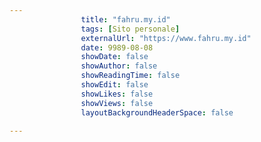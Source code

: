 ---
                title: "fahru.my.id"
                tags: [Sito personale]
                externalUrl: "https://www.fahru.my.id"
                date: 9989-08-08
                showDate: false
                showAuthor: false
                showReadingTime: false
                showEdit: false
                showLikes: false
                showViews: false
                layoutBackgroundHeaderSpace: false
                ---


